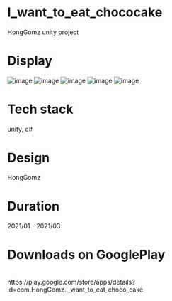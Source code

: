 # I_want_to_eat_chococake
HongGomz unity project
<br>

# Display
![image](https://user-images.githubusercontent.com/51855129/158058195-84264cd3-5c52-445d-b913-2464e1d20706.png)
![image](https://user-images.githubusercontent.com/51855129/158058196-784a908b-f580-4755-8ad3-7b19e3be5496.png)
![image](https://user-images.githubusercontent.com/51855129/158058200-b1176216-7ffe-44c2-a30c-699a677dd545.png)
![image](https://user-images.githubusercontent.com/51855129/158058205-c0199462-0729-40b4-aeb6-e83607ff9d90.png)
![image](https://user-images.githubusercontent.com/51855129/158058212-6723f64b-facd-46b7-a5bb-4225306b58d8.png)
<br>

# Tech stack
unity, c#

# Design
HongGomz

# Duration
2021/01 - 2021/03

# Downloads on GooglePlay
<br>
https://play.google.com/store/apps/details?id=com.HongGomz.I_want_to_eat_choco_cake
